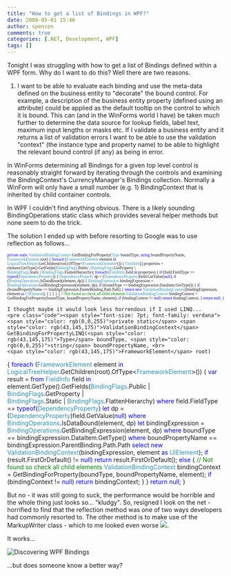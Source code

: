 ```yaml
---
title: "How to get a list of Bindings in WPF?"
date: 2008-05-01 15:46
author: spencen
comments: true
categories: [.NET, Development, WPF]
tags: []
---
```


Tonight I was struggling with how to get a list of Bindings defined within a WPF form. Why do I want to do this? Well there are two reasons.
 

1.  I want to be able to evaluate each binding and use the meta-data defined on the business entity to "decorate" the bound control. For example, a description of the business entity property (defined using an attribute) could be applied as the default tooltip on the control to which it is bound. This can (and in the WinForms world I have) be taken much further to determine the data source for lookup fields, label text, maximum input lengths or masks etc.  If I validate a business entity and it returns a list of validation errors I want to be able to use the validation "context" (the instance type and property name) to be able to highlight the relevant bound control (if any) as being in error. 

In WinForms determining all Bindings for a given top level control is reasonably straight forward by iterating through the controls and examining the BindingContext's CurrencyManager's Bindings collection. Normally a WinForm will only have a small number (e.g. 1) BindingContext that is inherited by child container controls.
 

In WPF I couldn't find anything obvious. There is a likely sounding BindingOperations static class which provides several helper methods but none seem to do the trick.
 

The solution I ended up with before resorting to Google was to use reflection as follows...


<span style="font-size: 7pt; font-family: verdana"><span style="color: rgb(0,0,255)">private</span> <span style="color: rgb(0,0,255)">static</span> <span style="color: rgb(43,145,175)">ValidationBindingContext</span> GetBindingForProperty(<span style="color: rgb(43,145,175)">Type</span> boundType, <span style="color: rgb(0,0,255)">string</span> boundPropertyName, <br>                                                                                                          <span style="color: rgb(43,145,175)">FrameworkElement</span> root)
{
<span style="color: rgb(0,0,255)">foreach</span> (<span style="color: rgb(43,145,175)">FrameworkElement</span> element <span style="color: rgb(0,0,255)">in</span> <span style="color: rgb(43,145,175)">LogicalTreeHelper</span>.GetChildren(root).OfType&lt;<span style="color: rgb(43,145,175)">FrameworkElement</span>&gt;())
{
<span style="color: rgb(43,145,175)">FieldInfo</span>[] properties = element.GetType().GetFields(<span style="color: rgb(43,145,175)">BindingFlags</span>.Public | <span style="color: rgb(43,145,175)">BindingFlags</span>.GetProperty | <br>                                                                                                  <span style="color: rgb(43,145,175)">BindingFlags</span>.Static | <span style="color: rgb(43,145,175)">BindingFlags</span>.FlattenHierarchy);
<span style="color: rgb(0,0,255)">foreach</span> (<span style="color: rgb(43,145,175)">FieldInfo</span> field <span style="color: rgb(0,0,255)">in</span> properties)
{
<span style="color: rgb(0,0,255)">if</span> (field.FieldType == <span style="color: rgb(0,0,255)">typeof</span>(<span style="color: rgb(43,145,175)">DependencyProperty</span>))
{
<span style="color: rgb(43,145,175)">DependencyProperty</span> dp = (<span style="color: rgb(43,145,175)">DependencyProperty</span>)field.GetValue(<span style="color: rgb(0,0,255)">null</span>);
<span style="color: rgb(0,0,255)">if</span> (<span style="color: rgb(43,145,175)">BindingOperations</span>.IsDataBound(element, dp))
{
<span style="color: rgb(43,145,175)">BindingExpression</span> bindingExpression = <span style="color: rgb(43,145,175)">BindingOperations</span>.GetBindingExpression(element, dp);
<span style="color: rgb(0,0,255)">if</span> (boundType == bindingExpression.DataItem.GetType())
{
<span style="color: rgb(0,0,255)">if</span> (boundPropertyName == bindingExpression.ParentBinding.Path.Path)
{
<span style="color: rgb(0,0,255)">return</span> <span style="color: rgb(0,0,255)">new</span> <span style="color: rgb(43,145,175)">ValidationBindingContext</span>(bindingExpression, element <span style="color: rgb(0,0,255)">as</span> <span style="color: rgb(43,145,175)">UIElement</span>);
}
}
}
}
}
<span style="color: rgb(0,128,0)">// Not found so check all child elements
</span>        <span style="color: rgb(43,145,175)">ValidationBindingContext</span> bindingContext = GetBindingForProperty(boundType, boundPropertyName, element);
<span style="color: rgb(0,0,255)">if</span> (bindingContext != <span style="color: rgb(0,0,255)">null</span>) <span style="color: rgb(0,0,255)">return</span> bindingContext;
}
<span style="color: rgb(0,0,255)">return</span> <span style="color: rgb(0,0,255)">null</span>;
}</span></pre><a href="http://11011.net/software/vspaste"></a>

    
    I thought maybe it would look less horrendous if I used LINQ...
    <pre class="code"><span style="font-size: 7pt; font-family: verdana"><span style="color: rgb(0,0,255)">private static</span> <span style="color: rgb(43,145,175)">ValidationBindingContext</span> GetBindingForPropertyLINQ(<span style="color: rgb(43,145,175)">Type</span> boundType, <span style="color: rgb(0,0,255)">string</span> boundPropertyName, <br>                                                                                                                   <span style="color: rgb(43,145,175)">FrameworkElement</span> root)
{
<span style="color: rgb(0,0,255)">foreach</span> (<span style="color: rgb(43,145,175)">FrameworkElement</span> element <span style="color: rgb(0,0,255)">in</span> <span style="color: rgb(43,145,175)">LogicalTreeHelper</span>.GetChildren(root).OfType&lt;<span style="color: rgb(43,145,175)">FrameworkElement</span>&gt;())
{
<span style="color: rgb(0,0,255)">var</span> result =
<span style="color: rgb(0,0,255)">from</span> <span style="color: rgb(43,145,175)">FieldInfo</span> field <span style="color: rgb(0,0,255)">in</span> element.GetType().GetFields(<span style="color: rgb(43,145,175)">BindingFlags</span>.Public | <span style="color: rgb(43,145,175)">BindingFlags</span>.GetProperty | <br>                                                                                                           <span style="color: rgb(43,145,175)">BindingFlags</span>.Static | <span style="color: rgb(43,145,175)">BindingFlags</span>.FlattenHierarchy)
<span style="color: rgb(0,0,255)">where</span> field.FieldType == <span style="color: rgb(0,0,255)">typeof</span>(<span style="color: rgb(43,145,175)">DependencyProperty</span>)
<span style="color: rgb(0,0,255)">let</span> dp = (<span style="color: rgb(43,145,175)">DependencyProperty</span>)field.GetValue(<span style="color: rgb(0,0,255)">null</span>)
<span style="color: rgb(0,0,255)">where</span> <span style="color: rgb(43,145,175)">BindingOperations</span>.IsDataBound(element, dp)
<span style="color: rgb(0,0,255)">let</span> bindingExpression = <span style="color: rgb(43,145,175)">BindingOperations</span>.GetBindingExpression(element, dp)
<span style="color: rgb(0,0,255)">where</span> boundType == bindingExpression.DataItem.GetType()
<span style="color: rgb(0,0,255)">where</span> boundPropertyName == bindingExpression.ParentBinding.Path.Path
<span style="color: rgb(0,0,255)">select</span> <span style="color: rgb(0,0,255)">new</span> <span style="color: rgb(43,145,175)">ValidationBindingContext</span>(bindingExpression, element <span style="color: rgb(0,0,255)">as</span> <span style="color: rgb(43,145,175)">UIElement</span>);
<span style="color: rgb(0,0,255)">if</span> (result.FirstOrDefault() != <span style="color: rgb(0,0,255)">null</span>)
<span style="color: rgb(0,0,255)">return</span> result.FirstOrDefault();
<span style="color: rgb(0,0,255)">else
</span>        {
<span style="color: rgb(0,128,0)">// Not found so check all child elements
</span>            <span style="color: rgb(43,145,175)">ValidationBindingContext</span> bindingContext = GetBindingForProperty(boundType, boundPropertyName, element);
<span style="color: rgb(0,0,255)">if</span> (bindingContext != <span style="color: rgb(0,0,255)">null</span>) <span style="color: rgb(0,0,255)">return</span> bindingContext;
}
}
<span style="color: rgb(0,0,255)">return</span> <span style="color: rgb(0,0,255)">null</span>;
}</span>
<a href="http://11011.net/software/vspaste"><a href="http://11011.net/software/vspaste"></a>


But no - it was still going to suck, the performance would be horrible and the whole thing just looks so... "kludgy". So, resigned I look on the net - horrified to find that the reflection method was one of two ways developers had commonly resorted to. The other method is to make use of the MarkupWriter class - which to me looked even worse ![](http://blog.spencen.com/emoticons/sad.png).



It works...



![Discovering WPF Bindings](/images/Discovering%20WPF%20Bindings_3.png) 



...but does someone know a better way?


